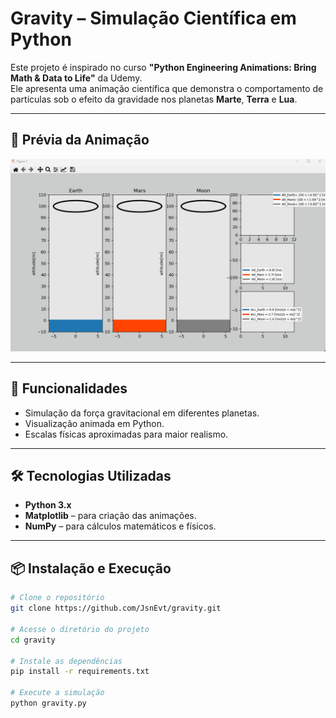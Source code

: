 # Gravity – Simulação Científica em Python

Este projeto é inspirado no curso **"Python Engineering Animations: Bring Math & Data to Life"** da Udemy.  
Ele apresenta uma animação científica que demonstra o comportamento de partículas sob o efeito da gravidade nos planetas **Marte**, **Terra** e **Lua**.

---

## 🎥 Prévia da Animação
![Gravity Animation](./img/gravity.gif)


---

## 🚀 Funcionalidades
- Simulação da força gravitacional em diferentes planetas.
- Visualização animada em Python.
- Escalas físicas aproximadas para maior realismo.

---

## 🛠️ Tecnologias Utilizadas
- **Python 3.x**
- **Matplotlib** – para criação das animações.
- **NumPy** – para cálculos matemáticos e físicos.

---

## 📦 Instalação e Execução

```bash
# Clone o repositório
git clone https://github.com/JsnEvt/gravity.git

# Acesse o diretório do projeto
cd gravity

# Instale as dependências
pip install -r requirements.txt

# Execute a simulação
python gravity.py
